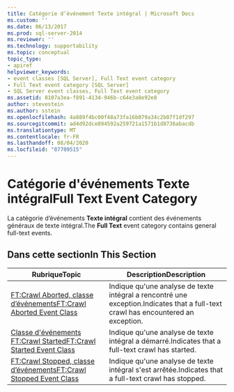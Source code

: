 ```yaml
---
title: Catégorie d’événement Texte intégral | Microsoft Docs
ms.custom: ''
ms.date: 06/13/2017
ms.prod: sql-server-2014
ms.reviewer: ''
ms.technology: supportability
ms.topic: conceptual
topic_type:
- apiref
helpviewer_keywords:
- event classes [SQL Server], Full Text event category
- Full Text event category [SQL Server]
- SQL Server event classes, Full Text event category
ms.assetid: 8107a3ea-f891-4134-946b-c64e3a8e92e8
author: stevestein
ms.author: sstein
ms.openlocfilehash: 4a889f4bc00f48a73fa16b079a34c2b07f1df297
ms.sourcegitcommit: ad4d92dce894592a259721a1571b1d8736abacdb
ms.translationtype: MT
ms.contentlocale: fr-FR
ms.lasthandoff: 08/04/2020
ms.locfileid: "87709515"
---
```

# <a name="full-text-event-category"></a><span data-ttu-id="a3e43-102">Catégorie d'événements Texte intégral</span><span class="sxs-lookup"><span data-stu-id="a3e43-102">Full Text Event Category</span></span>
  <span data-ttu-id="a3e43-103">La catégorie d’événements **Texte intégral** contient des événements généraux de texte intégral.</span><span class="sxs-lookup"><span data-stu-id="a3e43-103">The **Full Text** event category contains general full-text events.</span></span>  
  
## <a name="in-this-section"></a><span data-ttu-id="a3e43-104">Dans cette section</span><span class="sxs-lookup"><span data-stu-id="a3e43-104">In This Section</span></span>  
  
|<span data-ttu-id="a3e43-105">Rubrique</span><span class="sxs-lookup"><span data-stu-id="a3e43-105">Topic</span></span>|<span data-ttu-id="a3e43-106">Description</span><span class="sxs-lookup"><span data-stu-id="a3e43-106">Description</span></span>|  
|-----------|-----------------|  
|[<span data-ttu-id="a3e43-107">FT:Crawl Aborted, classe d’événements</span><span class="sxs-lookup"><span data-stu-id="a3e43-107">FT:Crawl Aborted Event Class</span></span>](ft-crawl-aborted-event-class.md)|<span data-ttu-id="a3e43-108">Indique qu'une analyse de texte intégral a rencontré une exception.</span><span class="sxs-lookup"><span data-stu-id="a3e43-108">Indicates that a full-text crawl has encountered an exception.</span></span>|  
|[<span data-ttu-id="a3e43-109">Classe d'événements FT:Crawl Started</span><span class="sxs-lookup"><span data-stu-id="a3e43-109">FT:Crawl Started Event Class</span></span>](ft-crawl-started-event-class.md)|<span data-ttu-id="a3e43-110">Indique qu'une analyse de texte intégral a démarré.</span><span class="sxs-lookup"><span data-stu-id="a3e43-110">Indicates that a full-text crawl has started.</span></span>|  
|[<span data-ttu-id="a3e43-111">FT:Crawl Stopped, classe d’événements</span><span class="sxs-lookup"><span data-stu-id="a3e43-111">FT:Crawl Stopped Event Class</span></span>](ft-crawl-stopped-event-class.md)|<span data-ttu-id="a3e43-112">Indique qu'une analyse de texte intégral s'est arrêtée.</span><span class="sxs-lookup"><span data-stu-id="a3e43-112">Indicates that a full-text crawl has stopped.</span></span>|  
  
  
